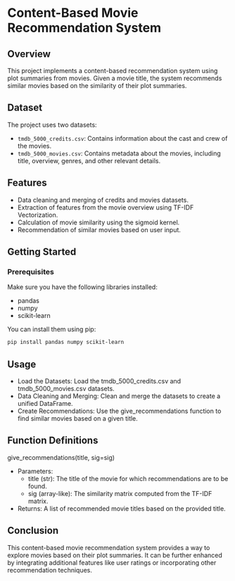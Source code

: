 # Content-Based Movie Recommendation System

## Overview

This project implements a content-based recommendation system using plot summaries from movies. Given a movie title, the system recommends similar movies based on the similarity of their plot summaries.

## Dataset

The project uses two datasets:
- `tmdb_5000_credits.csv`: Contains information about the cast and crew of the movies.
- `tmdb_5000_movies.csv`: Contains metadata about the movies, including title, overview, genres, and other relevant details.

## Features

- Data cleaning and merging of credits and movies datasets.
- Extraction of features from the movie overview using TF-IDF Vectorization.
- Calculation of movie similarity using the sigmoid kernel.
- Recommendation of similar movies based on user input.

## Getting Started

### Prerequisites

Make sure you have the following libraries installed:

- pandas
- numpy
- scikit-learn

You can install them using pip:

```bash
pip install pandas numpy scikit-learn
```

## Usage
- Load the Datasets: Load the tmdb_5000_credits.csv and tmdb_5000_movies.csv datasets.
- Data Cleaning and Merging: Clean and merge the datasets to create a unified DataFrame.
- Create Recommendations: Use the give_recommendations function to find similar movies based on a given title.

## Function Definitions
give_recommendations(title, sig=sig)
- Parameters:
    - title (str): The title of the movie for which recommendations are to be found.
    - sig (array-like): The similarity matrix computed from the TF-IDF matrix.
- Returns: A list of recommended movie titles based on the provided title.
## Conclusion
This content-based movie recommendation system provides a way to explore movies based on their plot summaries. It can be further enhanced by integrating additional features like user ratings or incorporating other recommendation techniques.
